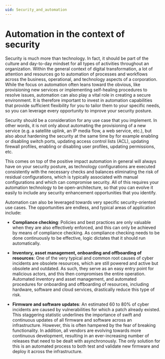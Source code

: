 ```yaml
---
uid: Security_and_automation
---
```


# Automation in the context of security

Security is much more than technology. In fact, it should be part of the culture and day-to-day mindset for all types of activities throughout an organization. Within the general context of digital transformation, a lot of attention and resources go to automation of processes and workflows across the business, operational, and technology aspects of a corporation. While the focus on automation often leans toward the obvious, like provisioning new services or implementing self-healing procedures to resolve issues, automation can also play a vital role in creating a secure environment. It is therefore important to invest in automation capabilities that provide sufficient flexibility for you to tailor them to your specific needs, so you can leverage every opportunity to improve your security posture.

Security should be a consideration for any use case that you implement. In other words, it is not only about automating the provisioning of a new service (e.g. a satellite uplink, an IP media flow, a web service, etc.), but also about hardening the security at the same time by for example enabling or disabling switch ports, updating access control lists (ACL), updating firewall profiles, enabling or disabling user profiles, updating permissions, etc.

This comes on top of the positive impact automation in general will always have on your security posture, as technology configurations are executed consistently with the necessary checks and balances eliminating the risk of residual configurations, which is typically associated with manual configurations and which can compromise security. All of this requires your automation technology to be open-architecture, so that you can evolve it easily to include any security enhancement opportunities that you identify.

Automation can also be leveraged towards very specific security-oriented use cases. The opportunities are endless, and typical areas of application include:

- **Compliance checking**: Policies and best practices are only valuable when they are also effectively enforced, and this can only be achieved by means of compliance checking. As compliance checking needs to be done continuously to be effective, logic dictates that it should run automatically.

- **Inventory, asset management, onboarding and offboarding of resources**: One of the very typical and common root causes of cyber incidents are obsolete resources, which are still powered and active but obsolete and outdated. As such, they serve as an easy entry point for malicious actors, and this then compromises the entire operation. Automated inventory and asset management, and automated procedures for onboarding and offboarding of resources, including hardware, software and cloud services, drastically reduce this type of risk.

- **Firmware and software updates**: An estimated 60 to 80% of cyber incidents are caused by vulnerabilities for which a patch already existed. This staggering statistic underlines the importance of swift and continuous updates of all firmware and software across an infrastructure. However, this is often hampered by the fear of breaking functionality. In addition, all vendors are evolving towards more continuous development, resulting in an ever-increasing number of releases that need to be dealt with asynchronously. The only solution for this is an automated process to both test and validate new firmware and deploy it across the infrastructure.
